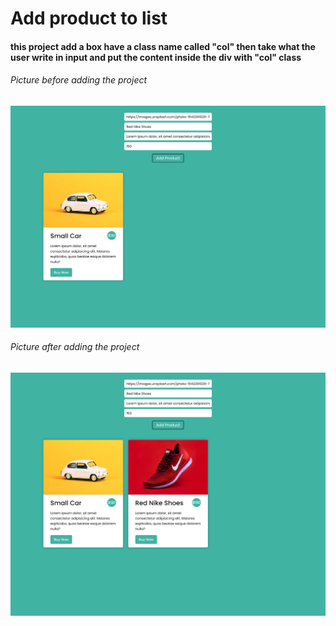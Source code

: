 # Add product to list
#### this project add a box have a class name called "col" then take what the user write in input and put the content inside the div with "col" class
###### Picture before adding the project
![before adding the product](https://github.com/front-end147/add-product/blob/main/before%20add.png?raw=true)
###### Picture after adding the project
![after adding the product](https://github.com/front-end147/add-product/blob/main/after%20add.png?raw=true)
